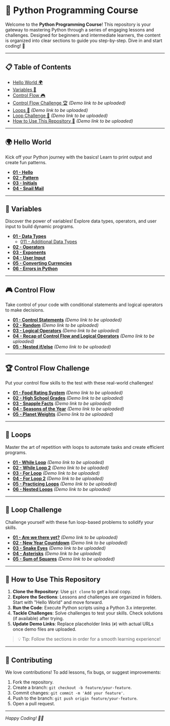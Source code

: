 # 🌟 Python Programming Course

Welcome to the **Python Programming Course**! This repository is your gateway to mastering Python through a series of engaging lessons and challenges. Designed for beginners and intermediate learners, the content is organized into clear sections to guide you step-by-step. Dive in and start coding! 🚀

---

## 📋 Table of Contents

- [Hello World 🌍](https://github.com/uchihashahin01/Python-is-EZ/tree/main/001%20-%20Hello%20world)
- [Variables 🧮](https://github.com/uchihashahin01/Python-is-EZ/tree/main/002%20-%20Variables)
- [Control Flow 🎮](https://github.com/uchihashahin01/Python-is-EZ/tree/main/003%20-%20Control%20Flow)
- [Control Flow Challenge 🏆](#) *(Demo link to be uploaded)*
- [Loops 🔄](#) *(Demo link to be uploaded)*
- [Loop Challenge 🎯](#) *(Demo link to be uploaded)*
- [How to Use This Repository 📖](#) *(Demo link to be uploaded)*


---

## 🌍 Hello World

Kick off your Python journey with the basics! Learn to print output and create fun patterns.

- [**01 - Hello**](https://github.com/uchihashahin01/Python-is-EZ/blob/main/001%20-%20Hello%20world/01%20-%20Hello.markdown)
- [**02 - Pattern**](https://github.com/uchihashahin01/Python-is-EZ/blob/main/001%20-%20Hello%20world/02%20-%20Pattern.markdown)
- [**03 - Initials**](https://github.com/uchihashahin01/Python-is-EZ/blob/main/001%20-%20Hello%20world/03%20-%20Initials.markdown)
- [**04 - Snail Mail**](https://github.com/uchihashahin01/Python-is-EZ/blob/main/001%20-%20Hello%20world/04%20-%20Snail%20Mail.markdown)

---

## 🧮 Variables

Discover the power of variables! Explore data types, operators, and user input to build dynamic programs.

- [**01 - Data Types**](https://github.com/uchihashahin01/Python-is-EZ/blob/main/002%20-%20Variables/01%20-%20Data%20Types.markdown)
    - [011 - Additional Data Types](https://github.com/uchihashahin01/Python-is-EZ/blob/main/002%20-%20Variables/011%20-%20Additional%20Data%20Types.markdown) 
- [**02 - Operators**](https://github.com/uchihashahin01/Python-is-EZ/blob/main/002%20-%20Variables/02%20-%20Operators.markdown) 
- [**03 - Exponents**](https://github.com/uchihashahin01/Python-is-EZ/blob/main/002%20-%20Variables/03%20-%20Exponents.markdown) 
- [**04 - User Input**](https://github.com/uchihashahin01/Python-is-EZ/blob/main/002%20-%20Variables/04%20-%20User%20Input.markdown) 
- [**05 - Converting Currencies**](https://github.com/uchihashahin01/Python-is-EZ/blob/main/002%20-%20Variables/05%20-%20Converting%20Currencies.markdown) 
- [**06 - Errors in Python**](https://github.com/uchihashahin01/Python-is-EZ/blob/main/002%20-%20Variables/06%20-%20Errors%20in%20Python.markdown)

---

## 🎮 Control Flow

Take control of your code with conditional statements and logical operators to make decisions.

- [**01 - Control Statements**](#) *(Demo link to be uploaded)*
- [**02 - Random**](#) *(Demo link to be uploaded)*
- [**03 - Logical Operators**](#) *(Demo link to be uploaded)*
- [**04 - Recap of Control Flow and Logical Operators**](#) *(Demo link to be uploaded)*
- [**05 - Nested if/else**](#) *(Demo link to be uploaded)*

---

## 🏆 Control Flow Challenge

Put your control flow skills to the test with these real-world challenges!

- [**01 - Food Rating System**](#) *(Demo link to be uploaded)*
- [**02 - High School Grades**](#) *(Demo link to be uploaded)*
- [**03 - Snapple Facts**](#) *(Demo link to be uploaded)*
- [**04 - Seasons of the Year**](#) *(Demo link to be uploaded)*
- [**05 - Planet Weights**](#) *(Demo link to be uploaded)*

---

## 🔄 Loops

Master the art of repetition with loops to automate tasks and create efficient programs.

- [**01 - While Loop**](#) *(Demo link to be uploaded)*
- [**02 - While Loop 2**](#) *(Demo link to be uploaded)*
- [**03 - For Loop**](#) *(Demo link to be uploaded)*
- [**04 - For Loop 2**](#) *(Demo link to be uploaded)*
- [**05 - Practicing Loops**](#) *(Demo link to be uploaded)*
- [**06 - Nested Loops**](#) *(Demo link to be uploaded)*

---

## 🎯 Loop Challenge

Challenge yourself with these fun loop-based problems to solidify your skills.

- [**01 - Are we there yet?**](#) *(Demo link to be uploaded)*
- [**02 - New Year Countdown**](#) *(Demo link to be uploaded)*
- [**03 - Snake Eyes**](#) *(Demo link to be uploaded)*
- [**04 - Asterisks**](#) *(Demo link to be uploaded)*
- [**05 - Sum of Squares**](#) *(Demo link to be uploaded)*

---

## 📖 How to Use This Repository

1. **Clone the Repository**: Use `git clone` to get a local copy.
2. **Explore the Sections**: Lessons and challenges are organized in folders. Start with "Hello World" and move forward.
3. **Run the Code**: Execute Python scripts using a Python 3.x interpreter.
4. **Tackle Challenges**: Solve challenges to test your skills. Check solutions (if available) after trying.
5. **Update Demo Links**: Replace placeholder links (`#`) with actual URLs once demo files are uploaded.

> 💡 Tip: Follow the sections in order for a smooth learning experience!
> 

---

## 🤝 Contributing

We love contributions! To add lessons, fix bugs, or suggest improvements:

1. Fork the repository.
2. Create a branch: `git checkout -b feature/your-feature`.
3. Commit changes: `git commit -m 'Add your feature'`.
4. Push to the branch: `git push origin feature/your-feature`.
5. Open a pull request.


---

*Happy Coding! 🐍✨*